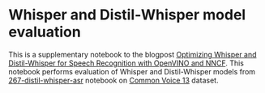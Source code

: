 # Whisper and Distil-Whisper model evaluation

This is a supplementary notebook to the blogpost [Optimizing Whisper and Distil-Whisper for Speech
Recognition with OpenVINO and NNCF](). This notebook performs evaluation of Whisper and Distil-Whisper models from [267-distil-whisper-asr](../../../notebooks/267-distil-whisper-asr/README.md) notebook on [Common Voice 13](https://huggingface.co/datasets/mozilla-foundation/common_voice_13_0) dataset.